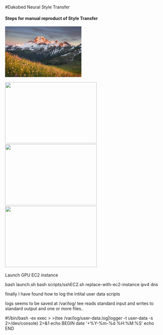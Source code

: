 #Dakobed Neural Style Transfer


#### Steps for manual reproduct of Style Transfer
[<img src="images/baker_base.jpg" width="250"/>](images/baker_base.jpg)

<img src="https://dakobed-style.s3-us-west-2.amazonaws.com/sunrise.jpg" width="300" height="200">
<img src="https://dakobed-style.s3-us-west-2.amazonaws.com/style_dir/gp_base.jpg" width="300" height="200">

<img src="https://dakobed-style.s3-us-west-2.amazonaws.com/result.png" width="300" height="200">




Launch GPU EC2 instance

bash launch.sh
bash scripts/sshEC2.sh replace-with-ec2-instance ipv4 dns 



finally I have found how to log the intital user data scripts

logs seems to be saved at /var/log/
tee reads standard input and writes to standard output and one or more files..


#!/bin/bash -ex
exec > >(tee /var/log/user-data.log|logger -t user-data -s 2>/dev/console) 2>&1
echo BEGIN
date '+%Y-%m-%d %H:%M:%S'
echo END

